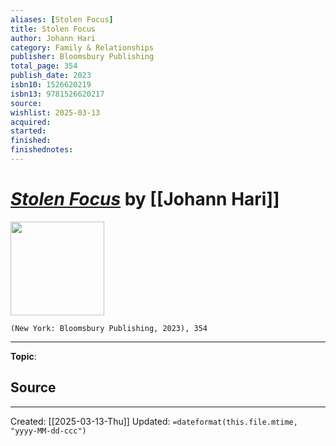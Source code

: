 ```yaml
---
aliases: [Stolen Focus]
title: Stolen Focus
author: Johann Hari
category: Family & Relationships
publisher: Bloomsbury Publishing
total_page: 354
publish_date: 2023
isbn10: 1526620219
isbn13: 9781526620217
source: 
wishlist: 2025-03-13
acquired: 
started: 
finished: 
finishednotes: 
---
```

# *[Stolen Focus]()* by [[Johann Hari]]

<img src="http://books.google.com/books/content?id=m9GkEAAAQBAJ&printsec=frontcover&img=1&zoom=1&source=gbs_api" width=150>

`(New York: Bloomsbury Publishing, 2023), 354`



--- 
**Topic**: 

**Source**
- 
 ---
Created: [[2025-03-13-Thu]]
Updated: `=dateformat(this.file.mtime, "yyyy-MM-dd-ccc")`